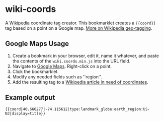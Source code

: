 # wiki-coords

A [Wikipedia](https://en.wikipedia.org/ "Wikipedia") coordinate tag creator. This bookmarklet creates a `{{coord}}` tag based on a point on a Google map. [More on Wikipedia geo-tagging](https://en.wikipedia.org/wiki/Wikipedia:WikiProject_Geographical_coordinates).

## Google Maps Usage

1. Create a bookmark in your browser, edit it, name it whatever, and paste the contents of the `wiki.coords.min.js` into the URL field.
2. Navigate to [Google Maps](https://maps.google.com/ "Google Maps"). Right-click on a point.
3. Click the bookmarklet.
4. Modify any needed fields such as ''region''.
5. Add the resulting tag to a [Wikipedia article in need of coordinates](https://en.wikipedia.org/wiki/Category:Articles_missing_geocoordinate_data_by_country).

## Example output

`{{coord|40.666277|-74.115612|type:landmark_globe:earth_region:US-NJ|display=title}}`

